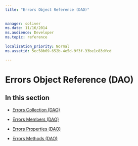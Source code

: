```yaml
---
title: "Errors Object Reference (DAO)"
 
 
manager: soliver
ms.date: 11/16/2014
ms.audience: Developer
ms.topic: reference
  
localization_priority: Normal
ms.assetid: 5ec58b69-652b-4e5d-9f3f-33be1c83dfcd

---
```


# Errors Object Reference (DAO)

## In this section

- [Errors Collection (DAO)](errors-collection-dao.md)
    
- [Errors Members (DAO)](errors-members-dao.md)
    
- [Errors Properties (DAO)](errors-properties-dao.md)
    
- [Errors Methods (DAO)](errors-methods-dao.md)
    

